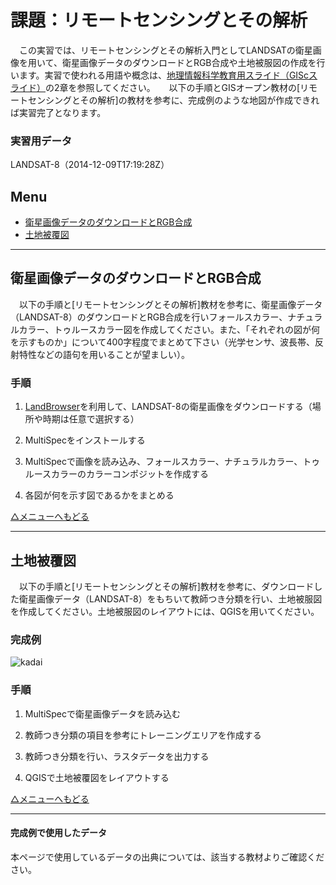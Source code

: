 # 課題：リモートセンシングとその解析
　この実習では、リモートセンシングとその解析入門としてLANDSATの衛星画像を用いて、衛星画像データのダウンロードとRGB合成や土地被服図の作成を行います。実習で使われる用語や概念は、[地理情報科学教育用スライド（GIScスライド）]の2章を参照してください。
　
 以下の手順とGISオープン教材の[リモートセンシングとその解析]の教材を参考に、完成例のような地図が作成できれば実習完了となります。

### 実習用データ

LANDSAT-8（2014-12-09T17:19:28Z）

**Menu**
---
- [衛星画像データのダウンロードとRGB合成](#衛星画像データのダウンロードとRGB合成)
- [土地被覆図](#土地被覆図)


---

## <a name="衛星画像データのダウンロードとRGB合成"></a>衛星画像データのダウンロードとRGB合成
　以下の手順と[リモートセンシングとその解析]教材を参考に、衛星画像データ（LANDSAT-8）のダウンロードとRGB合成を行いフォールスカラー、ナチュラルカラー、トゥルースカラー図を作成してください。また、「それぞれの図が何を示すものか」について400字程度でまとめて下さい（光学センサ、波長帯、反射特性などの語句を用いることが望ましい）。

### 手順
1. [LandBrowser]を利用して、LANDSAT-8の衛星画像をダウンロードする（場所や時期は任意で選択する）

2. MultiSpecをインストールする

3. MultiSpecで画像を読み込み、フォールスカラー、ナチュラルカラー、トゥルースカラーのカラーコンポジットを作成する

4. 各図が何を示す図であるかをまとめる

[△メニューへもどる]

---

## <a name="土地被覆図">土地被覆図</a>
　以下の手順と[リモートセンシングとその解析]教材を参考に、ダウンロードした衛星画像データ（LANDSAT-8）をもちいて教師つき分類を行い、土地被服図を作成してください。土地被服図のレイアウトには、QGISを用いてください。

### 完成例
![kadai](pic/6-1.png)

### 手順
1. MultiSpecで衛星画像データを読み込む

2. 教師つき分類の項目を参考にトレーニングエリアを作成する

3. 教師つき分類を行い、ラスタデータを出力する

4. QGISで土地被覆図をレイアウトする

[△メニューへもどる]

---

#### 完成例で使用したデータ
本ページで使用しているデータの出典については、該当する教材よりご確認ください。

[△メニューへもどる]:ラスタデータの分析.md#menu
[QGISビギナーズマニュアル]:../QGISビギナーズマニュアル/QGISビギナーズマニュアル.md
[GRASSビギナーズマニュアル]:../GRASSビギナーズマニュアル/GRASSビギナーズマニュアル.md
[GISの基本概念]:../01_GISの基本概念/GISの基本概念.md
[既存データの地図データと属性データ]:../07_既存データの地図データと属性データ/既存データの地図データと属性データ.md
[空間データ]:../08_空間データ/空間データ.md
[空間データの結合・修正]:../10_空間データの統合・修正/空間データの統合・修正.md
[視覚的伝達]:../21_視覚的伝達/視覚的伝達.md
[政府統計局e-stat]:https://www.e-stat.go.jp/SG1/estat/eStatTopPortal.do
[国土数値情報]:http://nlftp.mlit.go.jp/ksj/
[基本的な空間解析]:../11_基本的な空間解析/基本的な空間解析.md
[ネットワーク分析]:../12_ネットワーク分析/ネットワーク分析.md
[領域分析]:../13_領域分析/領域分析.md
[点データの分析]:../14_点データの分析/点データの分析.md
[ラスタデータの分析]:../15_ラスタデータの分析/ラスタデータの分析.md
[空間補間]:../18_空間補間/空間補間.md
[政府統計局e-stat]:https://www.e-stat.go.jp/SG1/estat/eStatTopPortal.do
[国土数値情報]:http://nlftp.mlit.go.jp/ksj/
[地理情報科学教育用スライド（GIScスライド）]:http://curricula.csis.u-tokyo.ac.jp/slide/4.html
[LandBrowser]:http://landbrowser.geogrid.org/landbrowser/
